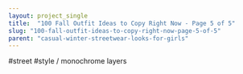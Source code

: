 ```yaml
---
layout: project_single
title:  "100 Fall Outfit Ideas to Copy Right Now - Page 5 of 5"
slug: "100-fall-outfit-ideas-to-copy-right-now-page-5-of-5"
parent: "casual-winter-streetwear-looks-for-girls"
---
```

#street #style / monochrome layers